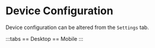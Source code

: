# Device Configuration

Device configuration can be altered from the `Settings` tab.

:::tabs
== Desktop
<v-img src="https://i.imgur.com/u3AiuOd.png" style="height:200px"/>
== Mobile
<v-img src="https://i.imgur.com/1rb3ab1.gif" style="height:200px"/>
:::
